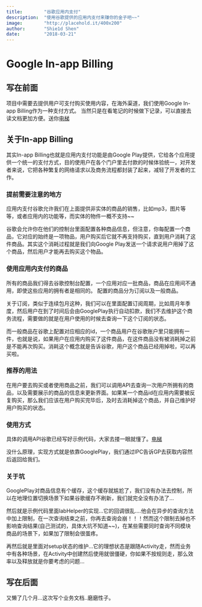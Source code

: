 ```yaml
---
title:        "谷歌应用内支付"
description:  "使用谷歌提供的应用内支付来赚你的金子吧~~"
image:        "http://placehold.it/400x200"
author:       "Shie1d Shen"
date:         "2018-03-21"
---
```

# Google In-app Billing
## 写在前面
项目中需要去提供用户可支付购买使用内容，在海外渠道，我们使用Google In-app Billing作为一种支付方式。
当然只是在看笔记的时候做下记录，可以直接去读文档更加方便。送你[电梯](https://developer.android.com/google/play/billing/index.html)

## 关于In-app Billing
其实In-app Billing也就是应用内支付功能是由Google Play提供，它给各个应用提供一个统一的支付方式，目的使用户在各个门户里去付款的时候体验统一，对开发者来说，它把各种繁复的网络请求以及商务流程都封装了起来，减轻了开发者的工作。
### 提前需要注意的地方
应用内支付谷歌允许我们在上面提供非实体的商品的销售，比如mp3，图片等等，或者应用内的功能等，而实体的物件一概不支持~~

谷歌会允许你在他们的控制台里面配置各种商品信息，但注意，你每配置一个商品，它对应的始终是一项物品，用户购买后它就不再支持购买，直到用户消耗了这件商品。其实这个消耗过程就是我们向Google Play发送一个请求说用户用掉了这个商品，然后用户才能再去购买这个物品。
### 使用应用内支付的商品
所有的商品我们得去谷歌控制台配置，一个应用对应一批商品，商品在应用间不通用，即使这些应用的拥有者是相同的。
配置的商品分为订阅以及一般商品。

关于订阅，类似于连续包月这种，我们可以在里面配置订阅周期，比如周月年季度，然后用户在到了时间后会由GooglePlay执行自动扣款，我们不去维护这个商务流程，需要做的就是在用户使用的时候去查询一下这个订阅的状态。

而一般商品在谷歌上配置对应相应的id，一个商品用户在谷歌账户里只能拥有一件，也就是说，如果用户在应用内购买了这件商品，在这件商品没有被消耗掉之前是不能再次购买。消耗这个概念就是告诉谷歌，用户这个商品已经用掉啦，可以再买啦。
### 推荐的用法
在用户要去购买或者使用商品之前，我们可以调用API去查询一次用户所拥有的商品，以及需要展示的商品的信息来更新界面。如果某一个商品id在应用内需要被反复购买，那么我们应该在用户购买完毕后，及时去消耗掉这个商品，并自己维护好用户购买的状态。

### 使用方式
具体的调用API谷歌已经写好示例代码，大家去搂一眼就懂了。[电梯](https://github.com/googlesamples/android-play-billing)

没什么原理，实现方式就是依靠GooglePlay，我们通过IPC告诉GP去获取内容然后返回给我们。
### 关于坑
GooglePlay对商品信息有个缓存，这个缓存就尴尬了，我们没有办法去控制，所以在地理位置切换场景下如果谷歌缓存不刷新，我们就完全没有办法了...

然后就是示例代码里面IabHelper的实现...它的回调很乱....他会在异步的查询方法中加上限制，在一次查询结束之前，你再去查询会崩！！！然而这个限制去掉也不影响查询结果(自己测试的，具体大坑不知道~~)，在某些需要同时查询不同模块商品的场景下，如果加了限制会很蛋疼。

再然后就是里面对setup状态的维护...它的理想状态是跟随Activity走，然而业务中有各种场景，在Activity中创建然后使用就很僵硬，你如果不按规则走，那么效率以及释放就是你要考虑的问题...

## 写在后面
又懒了几个月...这次写个业务文档..磨磨性子。












